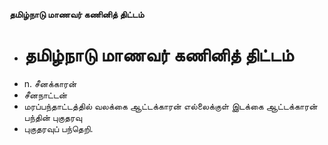 **தமிழ்நாடு மாணவர் கணினித் திட்டம்**
- # தமிழ்நாடு மாணவர் கணினித் திட்டம்
- n. சீனக்காரன்
- சீனநாட்டன்
- மரப்பந்தாட்டத்தில் வலக்கை ஆட்டக்காரன் எல்லைக்குள் இடக்கை ஆட்டக்காரன் பந்தின் புகுதரவு
- புகுதரவுப் பந்தெறி.


